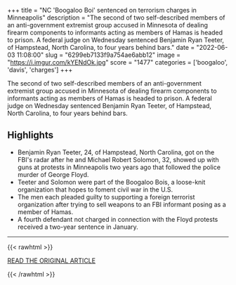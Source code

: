 +++
title = "NC 'Boogaloo Boi' sentenced on terrorism charges in Minneapolis"
description = "The second of two self-described members of an anti-government extremist group accused in Minnesota of dealing firearm components to informants acting as members of Hamas is headed to prison. A federal judge on Wednesday sentenced Benjamin Ryan Teeter, of Hampstead, North Carolina, to four years behind bars."
date = "2022-06-03 11:08:00"
slug = "6299eb7133f9a754ae6abb12"
image = "https://i.imgur.com/kYENdOk.jpg"
score = "1477"
categories = ['boogaloo', 'davis', 'charges']
+++

The second of two self-described members of an anti-government extremist group accused in Minnesota of dealing firearm components to informants acting as members of Hamas is headed to prison. A federal judge on Wednesday sentenced Benjamin Ryan Teeter, of Hampstead, North Carolina, to four years behind bars.

## Highlights

- Benjamin Ryan Teeter, 24, of Hampstead, North Carolina, got on the FBI's radar after he and Michael Robert Solomon, 32, showed up with guns at protests in Minneapolis two years ago that followed the police murder of George Floyd.
- Teeter and Solomon were part of the Boogaloo Bois, a loose-knit organization that hopes to foment civil war in the U.S.
- The men each pleaded guilty to supporting a foreign terrorist organization after trying to sell weapons to an FBI informant posing as a member of Hamas.
- A fourth defendant not charged in connection with the Floyd protests received a two-year sentence in January.

---

{{< rawhtml >}}
  <p class="article-category">
    <a target="_blank" href="https://www.wunc.org/news/2022-06-02/nc-boogaloo-boi-sentenced-on-terrorism-charges-in-minneapolis">READ THE ORIGINAL ARTICLE</a>
  </p>
{{< /rawhtml >}}
